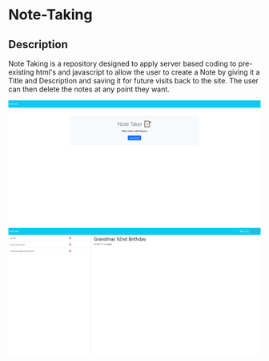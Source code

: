 # Note-Taking

## Description
Note Taking is a repository designed to apply server based coding to pre-existing html's and javascript to allow the user to create a Note by giving it a Title and Description and saving it for future visits back to the site. The user can then delete the notes at any point they want.

![Note Taking](./Develop/images/NoteTaking1.png)
![Note Taking](./Develop/images/NoteTaking2.png)
